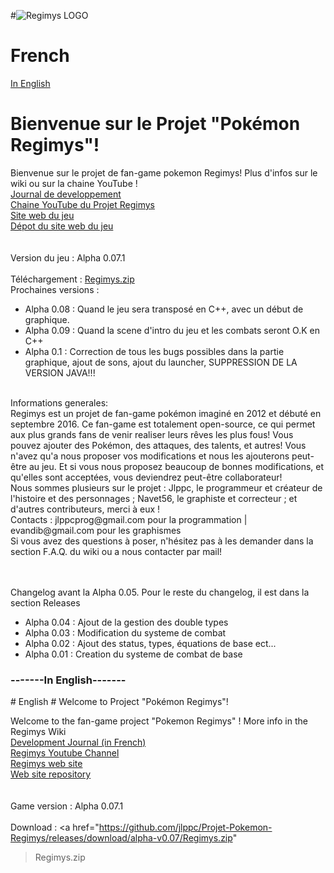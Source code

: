 #![Regimys LOGO](https://raw.githubusercontent.com/jlppc/Projet-Pokemon-Regimys/master/Ressources/Autres/regimys_icon.png)
# French 
<a href="#-------in-english-------">In English</a><br/>
# Bienvenue sur le Projet "Pokémon Regimys"!

Bienvenue sur le projet de fan-game pokemon Regimys! Plus d'infos sur le wiki ou sur la chaine YouTube !<br/>
<a href="https://github.com/jlppc/Projet-Pokemon-Regimys/wiki/Journal-du-developpement">Journal de developpement</a><br/>
<a href="https://www.youtube.com/channel/UC8qa9Z52pOHhZ1XjIoTa2kQ">Chaine YouTube du Projet Regimys</a><br/>
<a href="http://regimys.tk">Site web du jeu</a><br/>
<a href="https://github.com/jlppc/Site-Pokemon-Regimys">Dépot du site web du jeu</a><br/><br/>
<br/>Version du jeu : Alpha 0.07.1<br/><br/>
Téléchargement : <a href="https://github.com/jlppc/Projet-Pokemon-Regimys/releases/download/alpha-v0.07/Regimys.zip" >Regimys.zip</a><br/>
Prochaines versions :<ul>
<li>Alpha 0.08 : Quand le jeu sera transposé en C++, avec un début de graphique.</li>
<li>Alpha 0.09 : Quand la scene d'intro du jeu et les combats seront O.K en C++</li>
<li>Alpha 0.1 : Correction de tous les bugs possibles dans la partie graphique, ajout de sons, ajout du launcher, SUPPRESSION DE LA VERSION JAVA!!!</li></ul>
<br/>
Informations generales:<br/>
Regimys est un projet de fan-game pokémon imaginé en 2012 et débuté en septembre 2016. 
Ce fan-game est totalement open-source, ce qui permet aux plus grands fans de venir realiser leurs rêves les plus fous! 
Vous pouvez ajouter des Pokémon, des attaques, des talents, et autres! 
Vous n'avez qu'a nous proposer vos modifications et nous les ajouterons peut-être au jeu. 
Et si vous nous proposez beaucoup de bonnes modifications, et qu'elles sont acceptées, vous deviendrez peut-être collaborateur!<br/>
Nous sommes plusieurs sur le projet : Jlppc, le programmeur et créateur de l'histoire et des personnages ; Navet56, le graphiste et correcteur ; et d'autres contributeurs, merci à eux !<br/>
Contacts : jlppcprog@gmail.com pour la programmation | evandib@gmail.com pour les graphismes<br/>
Si vous avez des questions à poser, n'hésitez pas à les demander dans la section F.A.Q. du wiki ou a nous contacter par mail!<br/><br/><br/>

Changelog avant la Alpha 0.05. Pour le reste du changelog, il est dans la section Releases
<ul>
<li>Alpha 0.04 : Ajout de la gestion des double types</li>
<li>Alpha 0.03 : Modification du systeme de combat</li>
<li>Alpha 0.02 : Ajout des status, types, équations de base ect...</li>
<li>Alpha 0.01 : Creation du systeme de combat de base</li>
</ul>
<h3>-------In English-------</h3>
# English
# Welcome to Project "Pokémon Regimys"!

Welcome to the fan-game project "Pokemon Regimys" ! More info in the Regimys Wiki <br/>
<a href="https://github.com/jlppc/Projet-Pokemon-Regimys/wiki/Journal-du-developpement">Development Journal (in French) </a><br/>
<a href="https://www.youtube.com/channel/UC8qa9Z52pOHhZ1XjIoTa2kQ">Regimys Youtube Channel</a><br/>
<a href="http://regimys.tk">Regimys web site</a><br/>
<a href="https://github.com/jlppc/Site-Pokemon-Regimys">Web site repository</a><br/><br/>
<br/>Game version : Alpha 0.07.1<br/><br/>
Download : <a href="https://github.com/jlppc/Projet-Pokemon-Regimys/releases/download/alpha-v0.07/Regimys.zip" 
>Regimys.zip</a><br/>

